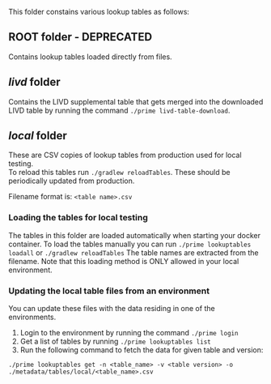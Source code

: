 This folder constains various lookup tables as follows:

## ROOT folder - DEPRECATED
Contains lookup tables loaded directly from files.

## _livd_ folder 
Contains the LIVD supplemental table that gets merged into the downloaded LIVD table by
running the command `./prime livd-table-download`. 

## _local_ folder
These are CSV copies of lookup tables from production used for local testing.  
To reload this tables run `./gradlew reloadTables`. These should be periodically updated from production.

Filename format is:
`<table name>.csv`

### Loading the tables for local testing
The tables in this folder are loaded automatically when starting your docker container.
To load the tables manually you can run `./prime lookuptables loadall` or `./gradlew reloadTables`
The table names are extracted from the filename.  Note that this loading method is ONLY allowed in 
your local environment.

### Updating the local table files from an environment
You can update these files with the data residing in one of the environments.  
1. Login to the environment by running the command `./prime login`
2. Get a list of tables by running `./prime lookuptables list` 
3. Run the following command to fetch the data for given table and version:

`./prime lookuptables get -n <table_name> -v <table version> -o ./metadata/tables/local/<table_name>.csv`



